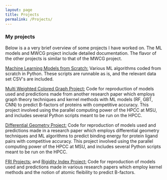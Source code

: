 ```yaml
---
layout: page
title: Projects
permalink: /Projects/
---
```


### My projects
Below is a a very brief overview of some projects I have worked on. The ML models and MWCG project include detailed documentation. The flavor of the other projects is similar to that of the MWCG project.

<a href="https://github.com/enigmaticlogic/Projects/tree/master/ML_models">Machine Learning Models from Scratch:</a> Various ML algorithms coded from scratch in Python. These scripts are runnable as is, and the relevant data set CSV's are included.

<a href="https://github.com/enigmaticlogic/Projects/tree/master/MWCG_Project">Multi Weighted Colored Graph Project:</a> Code for reproduction of models used and predictions made from another research paper which employs graph theory techniques and kernel methods with ML models (RF, GBT, CNN) to predict B-factors of proteins with competitive accuracy. This project involved using the parallel computing power of the HPCC at MSU, and includes several Python scripts meant to be run on the HPCC.

<a href="https://github.com/enigmaticlogic/Projects/tree/master/DG_Project">Differential Geometry Project:</a> Code for reproduction of models used and predictions made in a research paper which employs differential geometry techniques and ML algorithms to predict binding energy for protein ligand pairs with competitive accuracy. This project involved using the parallel computing power of the HPCC at MSU, and includes several Python scripts meant to be run on the HPCC.

<a href="https://github.com/enigmaticlogic/Projects/tree/master/FRI_projects">FRI Projects:</a> and <a href="https://github.com/enigmaticlogic/Projects/tree/master/Rig_Project">Rigidity Index Project:</a> Code for reproduction of models used and predictions made in various research papers which employ kernel methods and the notion of atomic fleibility to predict B-factors.
